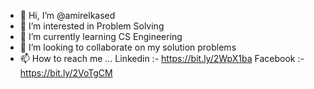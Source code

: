 - 👋 Hi, I’m @amirelkased
- 👀 I’m interested in Problem Solving 
- 🌱 I’m currently learning CS Engineering
- 💞️ I’m looking to collaborate on my solution problems
- 📫 How to reach me ...
       Linkedin :- https://bit.ly/2WpX1ba
       Facebook :- https://bit.ly/2VoTgCM

<!---
amirelkased/amirelkased is a ✨ special ✨ repository because its `README.md` (this file) appears on your GitHub profile.
You can click the Preview link to take a look at your changes.
--->
